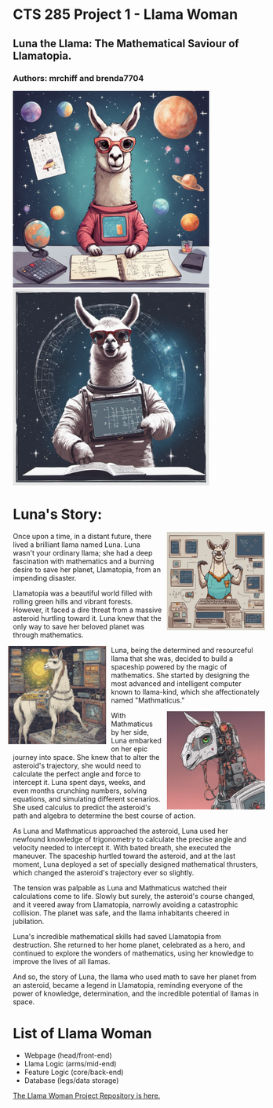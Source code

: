 # CTS 285 Project 1 - Llama Woman
## Luna the Llama: The Mathematical Saviour of Llamatopia.
### Authors: mrchiff and brenda7704

<p float="left">
  <img src="./images/llama_pics/678624_space_llama_doing_math_xl-1024-v1-0.png" width="400" />
  <img src="./images/llama_pics/678625_space_llama_doing_math_xl-1024-v1-0.png" width="400" /> 
</p>

# Luna's Story:

<div style= "float:right;position: relative; left: 10px;">
    <img src="./images\llama_pics\326842_Mathmaticus_ll_xl-1024-v1-0.png" width="200"/>
</div>

Once upon a time, in a distant future, there lived a brilliant llama named Luna. Luna wasn't your ordinary llama; she had a deep fascination with mathematics and a burning desire to save her planet, Llamatopia, from an impending disaster.  

Llamatopia was a beautiful world filled with rolling green hills and vibrant forests. However, it faced a dire threat from a massive asteroid hurtling toward it. Luna knew that the only way to save her beloved planet was through mathematics.

<div style= "float:left;position: relative; right: 10px;">
    <img src="./images\llama_pics\326845_Mathmaticus_ll_xl-1024-v1-0.png" width="200"/>
</div>

Luna, being the determined and resourceful llama that she was, decided to build a spaceship powered by the magic of mathematics. She started by designing the most advanced and intelligent computer known to llama-kind, which she affectionately named "Mathmaticus."

<div style= "float:right;position: relative; left: 10px;">
    <img src="./images\llama_pics\413570_Mathmaticus_ll_xl-1024-v1-0.png" width="200"/>
</div>

With Mathmaticus by her side, Luna embarked on her epic journey into space. She knew that to alter the asteroid's trajectory, she would need to calculate the perfect angle and force to intercept it. Luna spent days, weeks, and even months crunching numbers, solving equations, and simulating different scenarios. She used calculus to predict the asteroid's path and algebra to determine the best course of action. 

As Luna and Mathmaticus approached the asteroid, Luna used her newfound knowledge of trigonometry to calculate the precise angle and velocity needed to intercept it. With bated breath, she executed the maneuver. The spaceship hurtled toward the asteroid, and at the last moment, Luna deployed a set of specially designed mathematical thrusters, which changed the asteroid's trajectory ever so slightly.

The tension was palpable as Luna and Mathmaticus watched their calculations come to life. Slowly but surely, the asteroid's course changed, and it veered away from Llamatopia, narrowly avoiding a catastrophic collision. The planet was safe, and the llama inhabitants cheered in jubilation.

Luna's incredible mathematical skills had saved Llamatopia from destruction. She returned to her home planet, celebrated as a hero, and continued to explore the wonders of mathematics, using her knowledge to improve the lives of all llamas.

And so, the story of Luna, the llama who used math to save her planet from an asteroid, became a legend in Llamatopia, reminding everyone of the power of knowledge, determination, and the incredible potential of llamas in space.
 

# List of Llama Woman
 - Webpage        (head/front-end)
 - Llama Logic    (arms/mid-end)
 - Feature Logic  (core/back-end)
 - Database       (legs/data storage)

 [The Llama Woman Project Repository is here.](https://github.com/beachb7704/CTS285/tree/main/Project1/)